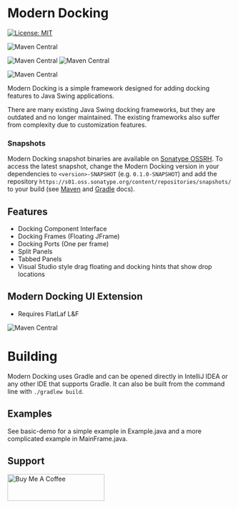 # Modern Docking

[![License: MIT](https://img.shields.io/badge/License-MIT-yellow.svg)](https://opensource.org/licenses/MIT)

![Maven Central](https://img.shields.io/maven-central/v/io.github.andrewauclair/modern-docking-api?label=modern-docking-api)

![Maven Central](https://img.shields.io/maven-central/v/io.github.andrewauclair/modern-docking-single-app?label=modern-docking-single-app)
![Maven Central](https://img.shields.io/maven-central/v/io.github.andrewauclair/modern-docking-multi-app?label=modern-docking-multi-app)

![Maven Central](https://img.shields.io/maven-central/v/io.github.andrewauclair/modern-docking-ui?label=modern-docking-ui)


Modern Docking is a simple framework designed for adding docking features to Java Swing applications. 

There are many existing Java Swing docking frameworks, but they are outdated and no longer maintained. The existing frameworks also suffer from complexity due to customization features.

### Snapshots

Modern Docking snapshot binaries are available on
[Sonatype OSSRH](https://s01.oss.sonatype.org/content/repositories/snapshots/io/github/andrewauclair/).
To access the latest snapshot, change the Modern Docking version in your dependencies
to `<version>-SNAPSHOT` (e.g. `0.1.0-SNAPSHOT`) and add the repository
`https://s01.oss.sonatype.org/content/repositories/snapshots/` to your build (see
[Maven](https://maven.apache.org/guides/mini/guide-multiple-repositories.html)
and
[Gradle](https://docs.gradle.org/current/userguide/declaring_repositories.html#sec:declaring_custom_repository)
docs).


## Features
- Docking Component Interface
- Docking Frames (Floating JFrame)
- Docking Ports (One per frame)
- Split Panels
- Tabbed Panels
- Visual Studio style drag floating and docking hints that show drop locations


## Modern Docking UI Extension
- Requires FlatLaf L&F

<!-- todo: we should limit this to the version Modern Docking actually uses, if we can -->
![Maven Central](https://img.shields.io/maven-central/v/com.formdev/flatlaf)

# Building

Modern Docking uses Gradle and can be opened directly in IntelliJ IDEA or any other IDE that supports Gradle. It can also be built from the command line with `./gradlew build`.

## Examples
See basic-demo for a simple example in Example.java and a more complicated example in MainFrame.java.

## Support
<a href="https://www.buymeacoffee.com/andrewauclair" target="_blank"><img src="https://cdn.buymeacoffee.com/buttons/v2/default-yellow.png" alt="Buy Me A Coffee" style="height: 60px !important;width: 217px !important;" ></a>
